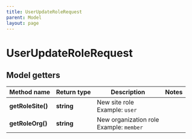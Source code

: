 ```yaml
---
title: UserUpdateRoleRequest
parent: Model
layout: page
---
```


# UserUpdateRoleRequest

## Model getters

Method name | Return type | Description | Notes
------------ | ------------- | ------------- | -------------
**getRoleSite()** | **string** | New site role <br>Example: `user` |
**getRoleOrg()** | **string** | New organization role <br>Example: `member` |

